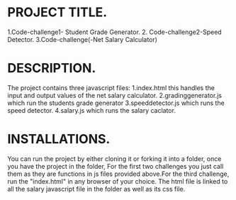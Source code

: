 # PROJECT TITLE.

1.Code-challenge1- Student Grade Generator. 2. Code-challenge2-Speed Detector. 3.Code-challenge(-Net Salary Calculator)

# DESCRIPTION.

The project contains three javascript files: 1.index.html this handles the input and output values of the net salary calculator. 2.gradinggenerator.js which run the students grade generator 3.speeddetector.js which runs the speed detector. 4.salary.js which runs the salary caclator.

# INSTALLATIONS.

You can run the project by either cloning it or forking it into a folder, once you have the project in the folder, For the first two challenges you just call them as they are functions in js files provided above.For the third challenge, run the "index.html" in any browser of your choice. The html file is linked to all the salary javascript file in the folder as well as its css file.



 

